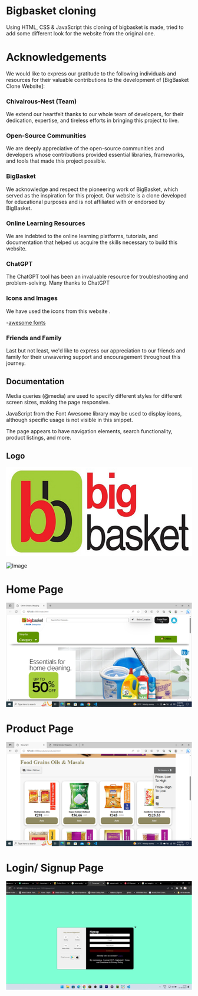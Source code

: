 
# Bigbasket cloning

Using HTML, CSS & JavaScript this cloning of bigbasket is made, tried to add some different look for the website from the original one.



# Acknowledgements

We would like to express our gratitude to the following individuals and resources for their valuable contributions to the development of [BigBasket Clone Website]:

### Chivalrous-Nest (Team)
 We extend our heartfelt thanks to our whole team of developers, for their dedication, expertise, and tireless efforts in bringing this project to live.

### Open-Source Communities
 We are deeply appreciative of the open-source communities and developers whose contributions provided essential libraries, frameworks, and tools that made this project possible.

### BigBasket
We acknowledge and respect the pioneering work of BigBasket, which served as the inspiration for this project. Our website is a clone developed for educational purposes and is not affiliated with or endorsed by BigBasket.

### Online Learning Resources
We are indebted to the online learning platforms, tutorials, and documentation that helped us acquire the skills necessary to build this website.

### ChatGPT
The ChatGPT tool has been an invaluable resource for troubleshooting and problem-solving. Many thanks to ChatGPT

### Icons and Images
We have used the icons from this website . 

-[awesome fonts](https://www.google.com/search?q=font+awesome+icons&oq=font&aqs=chrome.0.69i59j69i57j0i131i433i512j69i60l2j0i131i433i512j69i60l2j0i131i433i512l2.1688j0j7&client=ms-android-xiaomi-rvo2&sourceid=chrome-mobile&ie=UTF-8) 


### Friends and Family
Last but not least, we'd like to express our appreciation to our friends and family for their unwavering support and encouragement throughout this journey.


## Documentation

Media queries (@media) are used to specify different styles for different screen sizes, making the page responsive.

JavaScript from the Font Awesome library may be used to display icons, although specific usage is not visible in this snippet.

The page appears to have navigation elements, search functionality, product listings, and more.
## Logo

![Image](bigbasket_logo.png)


![Image](https://cdn-icons-png.flaticon.com/128/9453/9453946.png)

# Home Page
![Image](<Screenshot (61).png>)


# Product Page

![Image](<Screenshot (63).png>)

# Login/ Signup Page

![Alt text](signupPage.png.jpeg)

